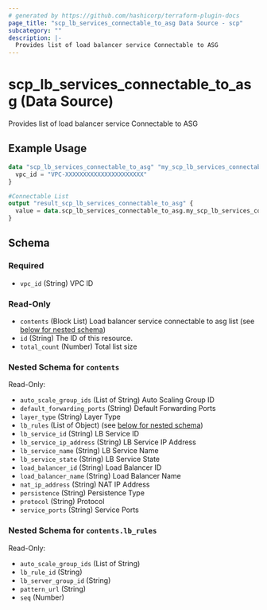 ```yaml
---
# generated by https://github.com/hashicorp/terraform-plugin-docs
page_title: "scp_lb_services_connectable_to_asg Data Source - scp"
subcategory: ""
description: |-
  Provides list of load balancer service Connectable to ASG
---
```


# scp_lb_services_connectable_to_asg (Data Source)

Provides list of load balancer service Connectable to ASG

## Example Usage

```terraform
data "scp_lb_services_connectable_to_asg" "my_scp_lb_services_connectable_to_asg" {
  vpc_id = "VPC-XXXXXXXXXXXXXXXXXXXXXX"
}

#Connectable List
output "result_scp_lb_services_connectable_to_asg" {
  value = data.scp_lb_services_connectable_to_asg.my_scp_lb_services_connectable_to_asg
}
```

<!-- schema generated by tfplugindocs -->
## Schema

### Required

- `vpc_id` (String) VPC ID

### Read-Only

- `contents` (Block List) Load balancer service connectable to asg list (see [below for nested schema](#nestedblock--contents))
- `id` (String) The ID of this resource.
- `total_count` (Number) Total list size

<a id="nestedblock--contents"></a>
### Nested Schema for `contents`

Read-Only:

- `auto_scale_group_ids` (List of String) Auto Scaling Group ID
- `default_forwarding_ports` (String) Default Forwarding Ports
- `layer_type` (String) Layer Type
- `lb_rules` (List of Object) (see [below for nested schema](#nestedatt--contents--lb_rules))
- `lb_service_id` (String) LB Service ID
- `lb_service_ip_address` (String) LB Service IP Address
- `lb_service_name` (String) LB Service Name
- `lb_service_state` (String) LB Service State
- `load_balancer_id` (String) Load Balancer ID
- `load_balancer_name` (String) Load Balancer Name
- `nat_ip_address` (String) NAT IP Address
- `persistence` (String) Persistence Type
- `protocol` (String) Protocol
- `service_ports` (String) Service Ports

<a id="nestedatt--contents--lb_rules"></a>
### Nested Schema for `contents.lb_rules`

Read-Only:

- `auto_scale_group_ids` (List of String)
- `lb_rule_id` (String)
- `lb_server_group_id` (String)
- `pattern_url` (String)
- `seq` (Number)


